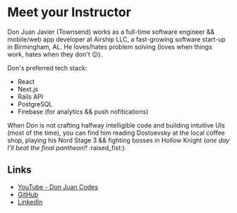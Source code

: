 # Meet your Instructor

Don Juan Javier (Townsend) works as a full-time software engineer && mobile/web app developer at Airship LLC,
a fast-growing software start-up in Birmingham, AL.
He loves/hates problem solving (loves when things work, hates when they don't :wink:).

Don's preferred tech stack:

- React
- Next.js
- Rails API
- PostgreSQL
- Firebase (for analytics && push nofitications)

When Don is not crafting halfway intelligible code and building intuitive UIs (most of the time),
you can find him reading Dostoevsky at the local coffee shop, playing his Nord Stage 3 && fighting
bosses in Hollow Knight (_one day I'll beat the final pantheon!!_ :raised_fist:).

## Links

- [YouTube - Don Juan Codes](https://www.youtube.com/channel/UC0s6jJw80V6-qG9KkUVjXfA)
- [GitHub](https://github.com/townofdon)
- [LinkedIn](https://www.linkedin.com/in/townsenddon/)
